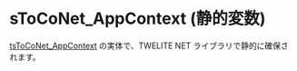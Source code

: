 # sToCoNet_AppContext (静的変数)

[tsToCoNet_AppContext](../gou-zao-ti/stoconet_appcontext.md) の実体で、TWELITE NET ライブラリで静的に確保されます。
